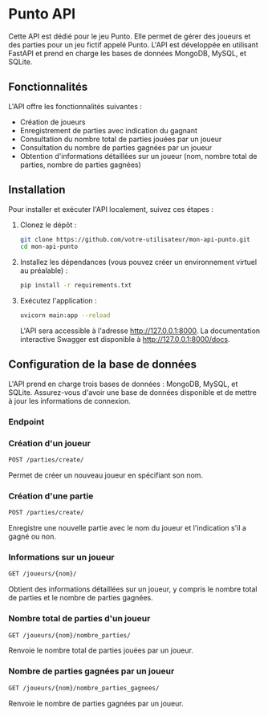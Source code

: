 # Punto API

Cette API est dédié pour le jeu Punto. Elle permet de gérer des joueurs et des parties pour un jeu fictif appelé Punto. L'API est développée en utilisant FastAPI et prend en charge les bases de données MongoDB, MySQL, et SQLite.

## Fonctionnalités

L'API offre les fonctionnalités suivantes :

- Création de joueurs
- Enregistrement de parties avec indication du gagnant
- Consultation du nombre total de parties jouées par un joueur
- Consultation du nombre de parties gagnées par un joueur
- Obtention d'informations détaillées sur un joueur (nom, nombre total de parties, nombre de parties gagnées)

## Installation

Pour installer et exécuter l'API localement, suivez ces étapes :

1. Clonez le dépôt :
   ```bash
   git clone https://github.com/votre-utilisateur/mon-api-punto.git
   cd mon-api-punto
   ```
   
2. Installez les dépendances (vous pouvez créer un environnement virtuel au préalable) :
    ```bash
    pip install -r requirements.txt
    ```
   
3. Exécutez l'application :
    ```bash
    uvicorn main:app --reload
    ```
   L'API sera accessible à l'adresse http://127.0.0.1:8000. La documentation interactive Swagger est disponible à http://127.0.0.1:8000/docs.


## Configuration de la base de données

L'API prend en charge trois bases de données : MongoDB, MySQL, et SQLite. Assurez-vous d'avoir une base de données disponible et de mettre à jour les informations de connexion.

### Endpoint

### Création d'un joueur
```bash
POST /parties/create/
```
Permet de créer un nouveau joueur en spécifiant son nom.

### Création d'une partie
```bash
POST /parties/create/
```
Enregistre une nouvelle partie avec le nom du joueur et l'indication s'il a gagné ou non.

### Informations sur un joueur
```bash
GET /joueurs/{nom}/
```
Obtient des informations détaillées sur un joueur, y compris le nombre total de parties et le nombre de parties gagnées.

### Nombre total de parties d'un joueur
```bash
GET /joueurs/{nom}/nombre_parties/
```
Renvoie le nombre total de parties jouées par un joueur.

### Nombre de parties gagnées par un joueur
```bash
GET /joueurs/{nom}/nombre_parties_gagnees/
```
Renvoie le nombre de parties gagnées par un joueur.

